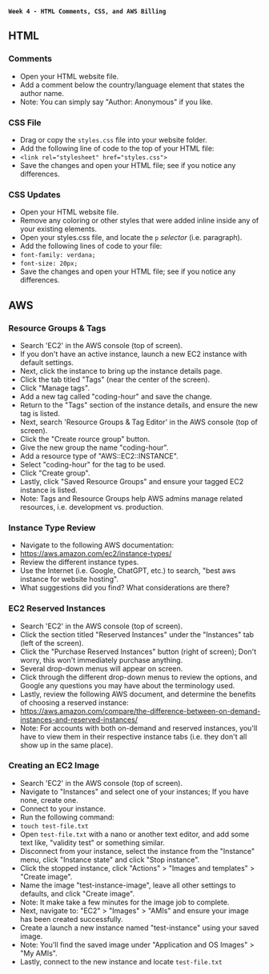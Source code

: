 **`Week 4 - HTML Comments, CSS, and AWS Billing`**

## HTML

### Comments
- Open your HTML website file.
- Add a comment below the country/language element that states the author name.
- Note: You can simply say "Author: Anonymous" if you like.

### CSS File
- Drag or copy the `styles.css` file into your website folder.
- Add the following line of code to the top of your HTML file:
- `<link rel="stylesheet" href="styles.css">`
- Save the changes and open your HTML file; see if you notice any differences.

### CSS Updates
- Open your HTML website file.
- Remove any coloring or other styles that were added inline inside any of your existing elements.
- Open your styles.css file, and locate the `p` *selector* (i.e. paragraph).
- Add the following lines of code to your file:
- `font-family: verdana;`
- `font-size: 20px;`
- Save the changes and open your HTML file; see if you notice any differences.

## AWS

### Resource Groups & Tags
- Search 'EC2' in the AWS console (top of screen).
- If you don't have an active instance, launch a new EC2 instance with default settings.
- Next, click the instance to bring up the instance details page.
- Click the tab titled "Tags" (near the center of the screen).
- Click "Manage tags".
- Add a new tag called "coding-hour" and save the change.
- Return to the "Tags" section of the instance details, and ensure the new tag is listed.
- Next, search 'Resource Groups & Tag Editor' in the AWS console (top of screen).
- Click the "Create rource group" button.
- Give the new group the name "coding-hour".
- Add a resource type of "AWS::EC2::INSTANCE".
- Select "coding-hour" for the tag to be used.
- Click "Create group".
- Lastly, click "Saved Resource Groups" and ensure your tagged EC2 instance is listed.
- Note: Tags and Resource Groups help AWS admins manage related resources, i.e. development vs. production.

### Instance Type Review
- Navigate to the following AWS documentation:
- https://aws.amazon.com/ec2/instance-types/
- Review the different instance types.
- Use the Internet (i.e. Google, ChatGPT, etc.) to search, "best aws instance for website hosting".
- What suggestions did you find? What considerations are there?

### EC2 Reserved Instances
- Search 'EC2' in the AWS console (top of screen).
- Click the section titled "Reserved Instances" under the "Instances" tab (left of the screen).
- Click the "Purchase Reserved Instances" button (right of screen); Don't worry, this won't immediately purchase anything.
- Several drop-down menus will appear on screen.
- Click through the different drop-down menus to review the options, and Google any questions you may have about the terminology used.
- Lastly, review the following AWS document, and determine the benefits of choosing a reserved instance:
- https://aws.amazon.com/compare/the-difference-between-on-demand-instances-and-reserved-instances/
- Note: For accounts with both on-demand and reserved instances, you'll have to view them in their respective instance tabs (i.e. they don't all show up in the same place).

### Creating an EC2 Image
- Search 'EC2' in the AWS console (top of screen).
- Navigate to "Instances" and select one of your instances; If you have none, create one.
- Connect to your instance.
- Run the following command:
- `touch test-file.txt`
- Open `test-file.txt` with a nano or another text editor, and add some text like, "validity test" or something similar.
- Disconnect from your instance, select the instance from the "Instance" menu, click "Instance state" and click "Stop instance".
- Click the stopped instance, click "Actions" > "Images and templates" > "Create image".
- Name the image "test-instance-image", leave all other settings to defaults, and click "Create image".
- Note: It make take a few minutes for the image job to complete.
- Next, navigate to: "EC2" > "Images" > "AMIs" and ensure your image has been created successfully.
- Create a launch a new instance named "test-instance" using your saved image.
- Note: You'll find the saved image under "Application and OS Images" > "My AMIs".
- Lastly, connect to the new instance and locate `test-file.txt`
